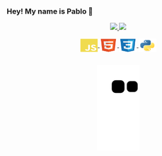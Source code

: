 ### Hey! My name is **Pablo** 👋

<div align="center">
  <a href="https://github.com/pablopscheidt">
  <img height="150em" src="https://github-readme-stats.vercel.app/api?username=pablopscheidt&show_icons=true&theme=tokyonight&include_all_commits=true"/>
  <img height="150em" src="https://github-readme-stats.vercel.app/api/top-langs/?username=pablopscheidt&langs_count=8&layout=compact&theme=tokyonight"/>
</div>

<div align="center"><br>
  <img align="center" alt="Pablo-Js" height="30" width="40" src="https://raw.githubusercontent.com/devicons/devicon/master/icons/javascript/javascript-plain.svg">
  <img align="center" alt="Pablo-HTML" height="30" width="40" src="https://raw.githubusercontent.com/devicons/devicon/master/icons/html5/html5-original.svg">
  <img align="center" alt="Pablo-CSS" height="30" width="40" src="https://raw.githubusercontent.com/devicons/devicon/master/icons/css3/css3-original.svg">
  <img align="center" alt="Pablo-Python" height="30" width="40" src="https://raw.githubusercontent.com/devicons/devicon/master/icons/python/python-original.svg">
</div>
  
##
  
<div align="center">
  <img src="https://github.com/pablopscheidt/pablopscheidt/blob/output/github-contribution-grid-snake.svg"/>
</div>
